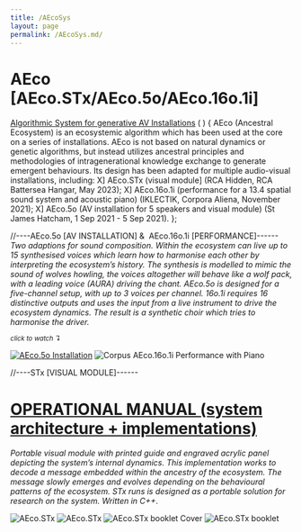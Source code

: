 ```yaml
---
title: /AEcoSys
layout: page
permalink: /AEcoSys.md/
---
```


# AEco [AEco.STx/AEco.5o/AEco.16o.1i]

<ins>Algorithmic System for generative AV Installations</ins> ( ) {
AEco (Ancestral Ecosystem) is an ecosystemic algorithm which has been used at the core on a series of installations. AEco is not based on natural dynamics or genetic algorithms, but instead utilizes ancestral principles and methodologies of intragenerational knowledge exchange to generate emergent behaviours. Its design has been adapted for multiple audio-visual installations, including: 
 X] AEco.STx (visual module] (RCA Hidden, RCA Battersea Hangar, May 2023); 
 X] AEco.16o.1i (performance for a 13.4 spatial sound system and acoustic piano) (IKLECTIK, Corpora Aliena, November 2021); 
 X] AEco.5o (AV installation for 5 speakers and visual module) (St James Hatcham, 1 Sep 2021 - 5 Sep 2021). 
};

//----AEco.5o [AV INSTALLATION] &  AEco.16o.1i [PERFORMANCE]------
*Two adaptions for sound composition. Within the ecosystem can live up to 15 synthesised voices which learn how to harmonise each other by interpreting the ecosystem’s history. The synthesis is modelled to mimic the sound of wolves howling, the voices altogether will behave like a wolf pack, with a leading voice (AURA) driving the chant. AEco.5o is designed for a five-channel setup, with up to 3 voices per channel. 16o.1i requires 16 distinctive outputs and uses the input from a live instrument to drive the ecosystem dynamics. The result is a synthetic choir which tries to harmonise the driver.*

   <sub>*click to watch ↴*</sub>
    
[<img alt="AEco.5o Installation" class="centered-image" src="/pb.github.io/images/AecoInstall.jpg" />](https://youtu.be/uh-__MsMn8U?si=DxQZkWa-PKUjUdS7)
<img alt="Corpus AEco.16o.1i Performance with Piano" class="centered-image" src="/pb.github.io/images/AecoPerf.jpg" />

  
//----STx [VISUAL MODULE]------

# [OPERATIONAL MANUAL (system architecture + implementations)](https://issuu.com/aecostx/docs/aecoguidedocu)
*Portable visual module with printed guide and engraved acrylic panel depicting the system’s internal dynamics. This implementation works to decode a message embedded within the ancestry of the ecosystem. The message slowly emerges and evolves depending on the behavioural patterns of the ecosystem. STx runs is designed as a portable solution for research on the system. Written in C++*.
  
<img alt="AEco.STx" class="centered-image" src="/pb.github.io/images/AecoSys.png" />
<img alt="AEco.STx" class="centered-image" src="/pb.github.io/images/AecoStx.jpg" />
<img alt="AEco.STx booklet Cover" class="centered-image" src="/pb.github.io/images/AecoCover.jpg" />
<img alt="AEco.STx booklet" class="centered-image" src="/pb.github.io/images/AecoGraph.jpg" />
